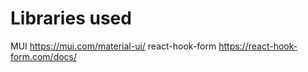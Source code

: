 # Libraries used

MUI
https://mui.com/material-ui/
react-hook-form
https://react-hook-form.com/docs/
